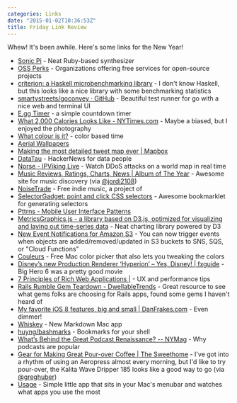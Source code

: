 ```yaml
---
categories: Links
date: "2015-01-02T10:36:53Z"
title: Friday Link Review
---
```


Whew! It's been awhile. Here's some links for the New Year!

* [Sonic Pi](http://sonic-pi.net/) - Neat Ruby-based synthesizer
* [OSS Perks](http://ossperks.com/) - Organizations offering free services for open-source projects
* [criterion: a Haskell microbenchmarking library](http://www.serpentine.com/criterion/) - I don't know Haskell, but this looks like a nice library with some benchmarking statistics
* [smartystreets/goconvey · GitHub](https://github.com/smartystreets/goconvey) - Beautiful test runner for go with a nice web and terminal UI
* [E.gg Timer](http://e.ggtimer.com/) - a simple countdown timer
* [What 2,000 Calories Looks Like - NYTimes.com](http://www.nytimes.com/interactive/2014/12/22/upshot/what-2000-calories-looks-like.html?_r=0&abt=0002&abg=1) - Maybe a biased, but I enjoyed the photography
* [What colour is it?](http://whatcolourisit.scn9a.org/) - color based time
* [Aerial Wallpapers](http://aerialwallpapers.tumblr.com/)
* [Making the most detailed tweet map ever | Mapbox](https://www.mapbox.com/blog/twitter-map-every-tweet/)
* [DataTau](http://www.datatau.com/) - HackerNews for data people
* [Norse - IPViking Live](http://map.ipviking.com/) - Watch DDoS attacks on a world map in real time
* [Music Reviews, Ratings, Charts, News | Album of The Year](http://www.albumoftheyear.org/) - Awesome site for music discovery (via [@jordi2108](https://twitter.com/jordi2108))
* [NoiseTrade](http://www.noisetrade.com/) - Free indie music, a project of
* [SelectorGadget: point and click CSS selectors](http://selectorgadget.com/) - Awesome bookmarklet for generating selectors
* [Pttrns - Mobile User Interface Patterns](http://www.pttrns.com/)
* [MetricsGraphics.js - a library based on D3.js, optimized for visualizing and laying out time-series data](http://metricsgraphicsjs.org/) - Neat charting library powered by D3
* [New Event Notifications for Amazon S3](http://aws.amazon.com/blogs/aws/s3-event-notification/) - You can now trigger events when objects are added/removed/updated in S3 buckets to SNS, SQS, or "Cloud Functions"
* [Couleurs](http://couleursapp.com/) - Free Mac color picker that also lets you tweaking the colors
* [Disney’s new Production Renderer ‘Hyperion’ – Yes, Disney! | fxguide](http://www.fxguide.com/featured/disneys-new-production-renderer-hyperion-yes-disney/) - Big Hero 6 was a pretty good movie
* [7 Principles of Rich Web Applications |](http://rauchg.com/2014/7-principles-of-rich-web-applications/) - UX and performance tips
* [Rails Rumble Gem Teardown - DwellableTrends](https://www.dwellable.com/blog/Rails-Rumble-Gem-Teardown) - Great resource to see what gems folks are choosing for Rails apps, found some gems I haven't heard of
* [My favorite iOS 8 features, big and small | DanFrakes.com](http://danfrakes.com/2014/11/03/my-favorite-ios-8-features-big-and-small/) - Even dimmer!
* [Whiskey](http://usewhiskey.com/) - New Markdown Mac app
* [huyng/bashmarks](https://github.com/huyng/bashmarks) - Bookmarks for your shell
* [What’s Behind the Great Podcast Renaissance? -- NYMag](http://nymag.com/daily/intelligencer/2014/10/whats-behind-the-great-podcast-renaissance.html) - Why podcasts are popular
* [Gear for Making Great Pour-over Coffee | The Sweethome](http://thesweethome.com/reviews/gear-for-making-great-coffee/) - I've got into a rhythm of using an Aeropress almost every morning, but I'd like to try pour-over, the Kalita Wave Dripper 185 looks like a good way to go (via [@greghuber](https://twitter.com/greghuber))
* [Usage](http://www.mediaatelier.com/Usage/) - Simple little app that sits in your Mac's menubar and watches what apps you use the most
